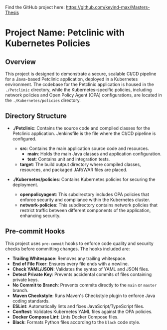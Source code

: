 Find the GitHub project here: https://github.com/kevind-max/Masters-Thesis

# Project Name: Petclinic with Kubernetes Policies

## Overview

This project is designed to demonstrate a secure, scalable CI/CD pipeline for a Java-based Petclinic application, deployed in a Kubernetes environment. The codebase for the Petclinic application is housed in the `./Petclinic` directory, while the Kubernetes-specific policies, including network policies and Open Policy Agent (OPA) configurations, are located in the `./Kubernetes/policies` directory.

## Directory Structure

- **./Petclinic**: Contains the source code and compiled classes for the Petclinic application. Jenkinsfile is the file where the CI/CD pipeline is configured.
  - **src**: Contains the main application source code and resources.
    - **main**: Holds the main Java classes and application configuration.
    - **test**: Contains unit and integration tests.
  - **target**: The build output directory where compiled classes, resources, and packaged JAR/WAR files are placed.

- **./Kubernetes/policies**: Contains Kubernetes policies for securing the deployment.
  - **openpolicyagent**: This subdirectory includes OPA policies that enforce security and compliance within the Kubernetes cluster.
  - **network-policies**: This subdirectory contains network policies that restrict traffic between different components of the application, enhancing security.

## Pre-commit Hooks

This project uses `pre-commit` hooks to enforce code quality and security checks before committing changes. The hooks included are:

- **Trailing Whitespace**: Removes any trailing whitespace.
- **End of File Fixer**: Ensures every file ends with a newline.
- **Check YAML/JSON**: Validates the syntax of YAML and JSON files.
- **Detect Private Key**: Prevents accidental commits of files containing private keys.
- **No Commit to Branch**: Prevents commits directly to the `main` or `master` branch.
- **Maven Checkstyle**: Runs Maven's Checkstyle plugin to enforce Java coding standards.
- **ESLint**: Automatically lints and fixes JavaScript/TypeScript files.
- **Conftest**: Validates Kubernetes YAML files against the OPA policies.
- **Docker Compose Lint**: Lints Docker Compose files.
- **Black**: Formats Python files according to the `black` code style.
